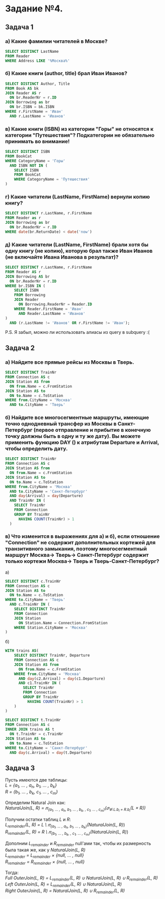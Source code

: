 
# Задание №4.
## Задача 1

### а) **Какие фамилии читателей в Москве?**
```sql
SELECT DISTINCT LastName 
FROM Reader
WHERE Address LIKE '%Москва%'
```
### б) **Какие книги (author, title) брал Иван Иванов?**
```sql
SELECT DISTINCT Author, Title 
FROM Book AS bk
JOIN Reader AS r
  ON br.ReaderNr = r.ID
JOIN Borrowing as br
  ON br.ISBN = bk.ISBN
WHERE r.FirstName = 'Иван'
  AND r.LastName = 'Иванов'
```
### в) **Какие книги (ISBN) из категории "Горы" не относятся к категории "Путешествия"? Подкатегории не обязательно принимать во внимание!**
```sql
SELECT DISTINCT ISBN
FROM BookCat
WHERE CategoryName = 'Горы'
  AND ISBN NOT IN (
    SELECT ISBN
    FROM BookCat
    WHERE CategoryName = 'Путешествия'
)
```

### г) **Какие читатели (LastName, FirstName) вернули копию книгу?**
```sql
SELECT DISTINCT r.LastName, r.FirstName 
FROM Reader as r
JOIN Borrowing as br
  ON br.ReaderNr = r.ID
WHERE date(br.ReturnDate) < date('now')
```

### д) **Какие читатели (LastName, FirstName) брали хотя бы одну книгу (не копию), которую брал также Иван Иванов (не включайте Ивана Иванова в результат)?**

```sql
SELECT DISTINCT r.LastName, r.FirstName
FROM Reader AS r
JOIN Borrowing AS br 
  ON br.ReaderNr = r.ID
WHERE br.ISBN IN (
    SELECT ISBN
    FROM Borrowing
    JOIN Reader 
      ON Borrowing.ReaderNr = Reader.ID
    WHERE Reader.FirstName = 'Иван'
      AND Reader.LastName = 'Иванов'
) 
  AND (r.LastName != 'Иванов' OR r.FirstName != 'Иван');
```
P.S. 
Я забыл, можно ли использовать алиасы из query в subquery :(



## Задача 2
### а) **Найдите все прямые рейсы из Москвы в Тверь.**
```sql
SELECT DISTINCT TrainNr 
FROM Connection AS c
JOIN Station AS from
  ON from.Name = c.FromStation
JOIN Station AS to
  ON to.Name = c.ToStation
WHERE from.CityName = 'Москва' 
  AND to.CityName = 'Тверь'
```

### б) **Найдите все многосегментные маршруты, имеющие точно однодневный трансфер из Москвы в Санкт-Петербург (первое отправление и прибытие в конечную точку должны быть в одну и ту же дату). Вы можете применить функцию DAY () к атрибутам Departure и Arrival, чтобы определить дату.**
```sql
SELECT DISTINCT TrainNr 
FROM Connection AS c
JOIN Station AS from 
  ON from.Name = c.FromStation
JOIN Station AS to 
  ON to.Name = c.ToStation
WHERE from.CityName = 'Москва' 
  AND to.CityName = 'Санкт-Петербург' 
  AND day(Arrival) = day(Departure)
  AND TrainNr IN (
    SELECT TrainNr
    FROM Connection
    GROUP BY TrainNr
      HAVING COUNT(TrainNr) > 1
  )
```

### в) **Что изменится в выражениях для а) и б), если отношение "Connection" не содержит дополнительных кортежей для транзитивного замыкания, поэтому многосегментный маршрут Москва-> Тверь-> Санкт-Петербург содержит только кортежи Москва-> Тверь и Тверь-Санкт-Петербург?**
а)
```sql
SELECT DISTINCT c.TrainNr
FROM Connection AS c
JOIN Station AS to 
  ON to.Name = c.ToStation
WHERE to.CityName = 'Тверь'
  AND c.TrainNr IN (
	SELECT DISTINCT TrainNr 
	FROM Connection
	JOIN Station
	  ON Station.Name = Connection.FromStation
	WHERE Station.CityName = 'Москва' 
)
```
б)
```sql
WITH trains AS(
	SELECT DISTINCT TrainNr, Departure 
	FROM Connection AS c
	JOIN Station AS from
	  ON from.Name = c.FromStation
	WHERE from.CityName = 'Москва' 
	  AND day(с2.Arrival) = day(с1.Departure)
	  AND с1.TrainNr IN (
		SELECT TrainNr
		FROM Connection
		GROUP BY TrainNr
		  HAVING COUNT(TrainNr) > 1
	)
)
	  
SELECT DISTINCT t.TrainNr
FROM Connection AS c
INNER JOIN trains AS t
  ON t.TrainNr = c.TrainNr
JOIN Station AS to 
  ON to.Name = c.ToStation
WHERE to.CityName = 'Санкт-Петербург' 
  AND day(c.Arrival) = day(t.Departure)
```

## Задача 3
Пусть имеются две таблицы: \
 *L = {a<sub>1</sub>, ... , a<sub>n</sub>, b<sub>1</sub>, ... , b<sub>k</sub>}* \
 *R = {b<sub>1</sub>, ... , b<sub>k</sub>, c<sub>1</sub>, ... , c<sub>m</sub>}* 

Определим Natural Join как: \
*NaturalJoin(L, R) = 𝜋<sub>{a<sub>1</sub>, ... , a<sub>n</sub>,  b<sub>1</sub>, ... , b<sub>k</sub>, , c<sub>1</sub>, ... , c<sub>m</sub>}</sub>(𝜎<sub>∀i L.b<sub>i</sub> = R.b<sub>i</sub></sub>(L × R))*

Получим остатки таблиц *L* и *R*: \
*L<sub>remainder</sub>(L, R) = L \ 𝜋<sub>{a<sub>1</sub>, ... , a<sub>n</sub>,  b<sub>1</sub>, ... , b<sub>k</sub>}</sub>(NaturalJoin(L, R)*) \
*R<sub>remainder</sub>(L, R) = R \ 𝜋<sub>{b<sub>1</sub>, ... , b<sub>k</sub>, , c<sub>1</sub>, ... , c<sub>m</sub>}</sub>(NaturalJoin(L, R)*) 

Дополним *L<sub>remainder</sub>* и *R<sub>remainder</sub>* null'ами так, чтобы их размерность была такая же, как у *NaturalJoin(L, R)* \
*L<sub>remainder</sub> = L<sub>remainder</sub> × {null, ... , null}* \
*R<sub>remainder</sub> = R<sub>remainder</sub> × {null, ... , null}*


Тогда: \
*Full OuterJoin(L, R) =  L<sub>remainder</sub>(L, R) ∪ NaturalJoin(L, R) ∪ R<sub>remainder</sub>(L, R)* \
*Left OuterJoin(L, R) =  L<sub>remainder</sub>(L, R) ∪ NaturalJoin(L, R)* \
*Right OuterJoin(L, R) = NaturalJoin(L, R) ∪ R<sub>remainder</sub>(L, R)*